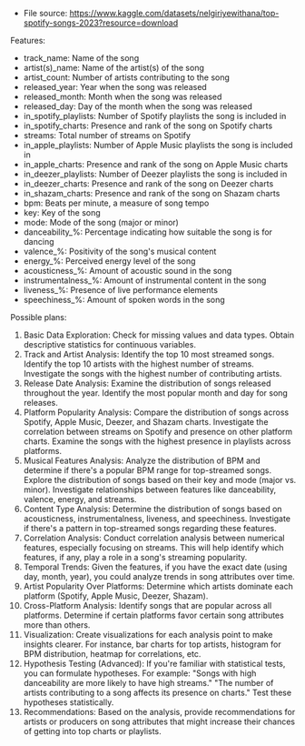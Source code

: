- File source: https://www.kaggle.com/datasets/nelgiriyewithana/top-spotify-songs-2023?resource=download

Features:
- track_name: Name of the song
- artist(s)_name: Name of the artist(s) of the song
- artist_count: Number of artists contributing to the song
- released_year: Year when the song was released
- released_month: Month when the song was released
- released_day: Day of the month when the song was released
- in_spotify_playlists: Number of Spotify playlists the song is included in
- in_spotify_charts: Presence and rank of the song on Spotify charts
- streams: Total number of streams on Spotify
- in_apple_playlists: Number of Apple Music playlists the song is included in
- in_apple_charts: Presence and rank of the song on Apple Music charts
- in_deezer_playlists: Number of Deezer playlists the song is included in
- in_deezer_charts: Presence and rank of the song on Deezer charts
- in_shazam_charts: Presence and rank of the song on Shazam charts
- bpm: Beats per minute, a measure of song tempo
- key: Key of the song
- mode: Mode of the song (major or minor)
- danceability_%: Percentage indicating how suitable the song is for dancing
- valence_%: Positivity of the song's musical content
- energy_%: Perceived energy level of the song
- acousticness_%: Amount of acoustic sound in the song
- instrumentalness_%: Amount of instrumental content in the song
- liveness_%: Presence of live performance elements
- speechiness_%: Amount of spoken words in the song


Possible plans:
1. Basic Data Exploration:
Check for missing values and data types.
Obtain descriptive statistics for continuous variables.
2. Track and Artist Analysis:
Identify the top 10 most streamed songs.
Identify the top 10 artists with the highest number of streams.
Investigate the songs with the highest number of contributing artists.
3. Release Date Analysis:
Examine the distribution of songs released throughout the year.
Identify the most popular month and day for song releases.
4. Platform Popularity Analysis:
Compare the distribution of songs across Spotify, Apple Music, Deezer, and Shazam charts.
Investigate the correlation between streams on Spotify and presence on other platform charts.
Examine the songs with the highest presence in playlists across platforms.
5. Musical Features Analysis:
Analyze the distribution of BPM and determine if there's a popular BPM range for top-streamed songs.
Explore the distribution of songs based on their key and mode (major vs. minor).
Investigate relationships between features like danceability, valence, energy, and streams.
6. Content Type Analysis:
Determine the distribution of songs based on acousticness, instrumentalness, liveness, and speechiness.
Investigate if there's a pattern in top-streamed songs regarding these features.
7. Correlation Analysis:
Conduct correlation analysis between numerical features, especially focusing on streams. This will help identify which features, if any, play a role in a song's streaming popularity.
8. Temporal Trends:
Given the features, if you have the exact date (using day, month, year), you could analyze trends in song attributes over time.
9. Artist Popularity Over Platforms:
Determine which artists dominate each platform (Spotify, Apple Music, Deezer, Shazam).
10. Cross-Platform Analysis:
Identify songs that are popular across all platforms.
Determine if certain platforms favor certain song attributes more than others.
11. Visualization:
Create visualizations for each analysis point to make insights clearer. For instance, bar charts for top artists, histogram for BPM distribution, heatmap for correlations, etc.
12. Hypothesis Testing (Advanced):
If you're familiar with statistical tests, you can formulate hypotheses. For example:
"Songs with high danceability are more likely to have high streams."
"The number of artists contributing to a song affects its presence on charts."
Test these hypotheses statistically.
13. Recommendations:
Based on the analysis, provide recommendations for artists or producers on song attributes that might increase their chances of getting into top charts or playlists.
